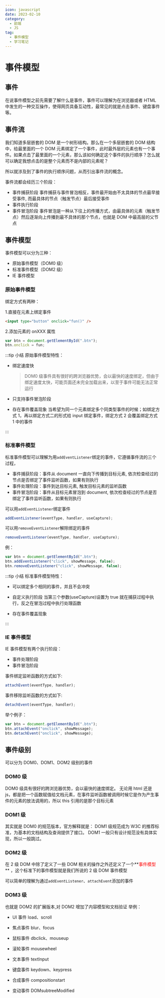 ```yaml
---
icon: javascript
date: 2023-02-10
category:
  - 前端
  - JS
tag:
  - 事件模型
  - 学习笔记
---
```


# 事件模型

## 事件

在说事件模型之前先需要了解什么是事件，事件可以理解为在浏览器或者 HTML 中发生的一种交互操作，使得网页具备互动性，最常见的就是点击事件、键盘事件等。

## 事件流

我们知道多层嵌套的 DOM 是一个树形结构。那么在一个多层嵌套的 DOM 结构中，给最里面的一个 DOM 元素绑定了一个事件，此时最外层的元素也有一个事件。如果点击了最里面的一个元素，那么该如何确定这个事件的执行顺序？怎么就可以确定我想点击的是整个元素而不是内部的元素呢？

所以就涉及到了事件的执行顺序问题，从而引出事件流的概念。

事件流都会经历三个阶段：

- 事件捕获阶段
  事件捕获与事件冒泡相反，事件最开始由不太具体的节点最早接受事件, 而最具体的节点（触发节点）最后接受事件
- 事件执行阶段
- 事件冒泡阶段
  事件冒泡是一种从下往上的传播方式，由最具体的元素（触发节点）然后逐渐向上传播到最不具体的那个节点，也就是 DOM 中最高层的父节点

## 事件模型

事件模型可以分为三种：

- 原始事件模型（DOM0 级）
- 标准事件模型（DOM2 级）
- IE 事件模型

### 原始事件模型

绑定方式有两种：

1.直接在元素上绑定事件

```html
<input type="button" onclick="fun()" />
```

2.添加元素的 onXXX 属性

```js
var btn = document.getElementById(".btn");
btn.onclick = fun;
```

:::tip 小结
原始事件模型特性：

- 绑定速度快
  > DOM0 级事件具有很好的跨浏览器优势，会以最快的速度绑定，但由于绑定速度太快，可能页面还未完全加载出来，以至于事件可能无法正常运行
- 只支持事件冒泡阶段

- 存在事件覆盖现象
  当希望为同一个元素绑定多个同类型事件的时候；如绑定方式 1，再以绑定方式二的形式给 input 绑定事件，绑定方式 2 会覆盖绑定方式 1 中的事件

:::

### 标准事件模型

标准事件模型可以理解为用`addEventListener`绑定的事件，它遵循事件流的三个过程，

- 事件捕获阶段：事件从 document 一直向下传播到目标元素, 依次检查经过的节点是否绑定了事件监听函数，如果有则执行
- 事件处理阶段：事件到达目标元素, 触发目标元素的监听函数
- 事件冒泡阶段：事件从目标元素冒泡到 document, 依次检查经过的节点是否绑定了事件监听函数，如果有则执行

可以用`addEventListener`绑定事件

```js
addEventListener(eventType, handler, useCapture);
```

可以用`removeEventListener`解除绑定的事件

```js
removeEventListener(eventType, handler, useCapture);
```

例：

```js
var btn = document.getElementById(".btn");
btn.addEventListener("click", showMessage, false);
btn.removeEventListener("click", showMessage, false);
```

:::tip 小结
标准事件模型特性：

- 可以绑定多个相同的事件，并且不会冲突
- 自定义执行阶段
  当第三个参数(useCapture)设置为 true 就在捕获过程中执行，反之在冒泡过程中执行处理函数

- 存在事件覆盖现象

:::

### IE 事件模型

IE 事件模型有两个执行阶段：

- 事件处理阶段
- 事件冒泡阶段

事件绑定监听函数的方式如下:

```js
attachEvent(eventType, handler);
```

事件移除监听函数的方式如下:

```js
detachEvent(eventType, handler);
```

举个例子：

```js
var btn = document.getElementById(".btn");
btn.attachEvent("onclick", showMessage);
btn.detachEvent("onclick", showMessage);
```

## 事件级别

可以分为 DOM0、DOM1、DOM2 级别的事件

### DOM0 级

DOM0 级具有很好的跨浏览器优势，会以最快的速度绑定。
无论用 html 还是 js，都是把一个函数赋值给文档元素，在事件监听函数被调用时候它是作为产生事件的元素的放法调用的，所以 this 引用的是那个目标元素

### DOM1 级

其实就是 DOM0 的规范版本，官方解释就是： DOM1 级规范成为 W3C 的推荐标准，为基本的文档结构及查询提供了接口。
DOM1 一般只有设计规范没有具体实现，所以一般跳过。

### DOM2 级

在 2 级 DOM 中除了定义了一些 DOM 相关的操作之外还定义了一个**<sapn style="color:red">事件模型</sapn>** ，这个标准下的事件模型就是我们所说的 2 级 DOM 事件模型

可以简单的理解为通过`addEventListener`、`attachEvent`添加的事件

### DOM3 级

也就是 DOM2 的扩展版本,对 DOM2 增加了内容模型和文档验证
举例：

- UI 事件
  load、scroll

- 焦点事件
  blur、focus

- 鼠标事件
  dbclick、mouseup

- 滚轮事件
  mousewheel

- 文本事件
  textInput

- 键盘事件
  keydown、keypress

- 合成事件
  compositionstart

- 变动事件
  DOMsubtreeModified
